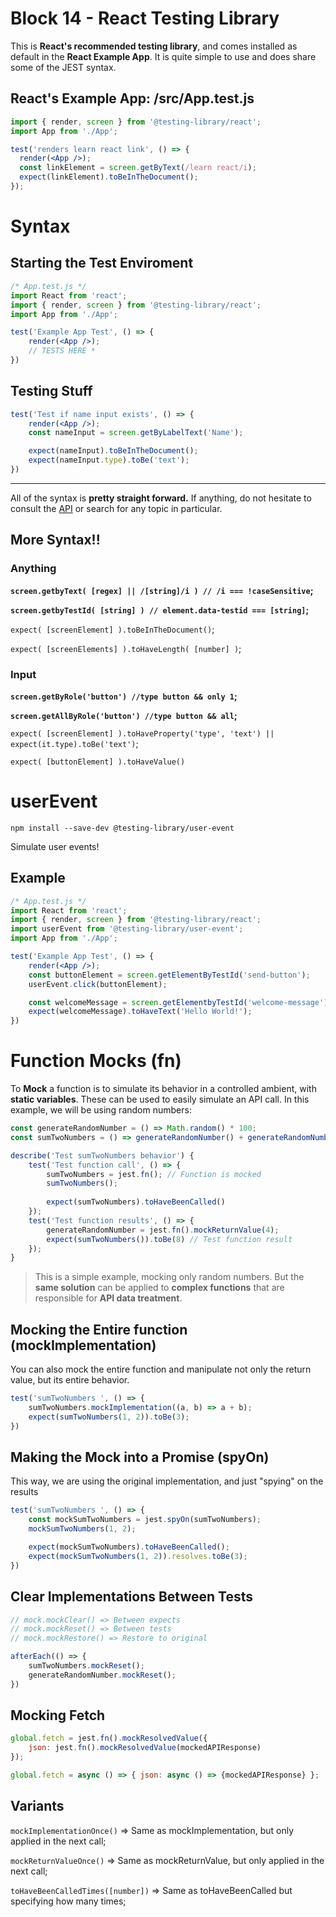 # Block 14 - React Testing Library

This is **React's recommended testing library**, and comes installed as default in the **React Example App**. It is quite simple to use and does share some of the JEST syntax.

## **React's Example App: /src/App.test.js**

```jsx
import { render, screen } from '@testing-library/react';
import App from './App';

test('renders learn react link', () => {
  render(<App />);
  const linkElement = screen.getByText(/learn react/i);
  expect(linkElement).toBeInTheDocument();
});
```

# Syntax

## Starting the Test Enviroment

```jsx
/* App.test.js */
import React from 'react';
import { render, screen } from '@testing-library/react';
import App from './App';

test('Example App Test', () => {
	render(<App />);
	// TESTS HERE *
})
```

## Testing Stuff

```jsx
test('Test if name input exists', () => {
	render(<App />);
	const nameInput = screen.getByLabelText('Name');

	expect(nameInput).toBeInTheDocument();
	expect(nameInput.type).toBe('text');	
})
```

---

All of the syntax is **pretty straight forward.** If anything, do not hesitate to consult the [API](https://testing-library.com/docs/dom-testing-library/cheatsheet/) or search for any topic in particular.

## More Syntax!!

### Anything

**`screen.getbyText( [regex] || /[string]/i ) // /i === !caseSensitive`;**

**`screen.getbyTestId( [string] ) // element.data-testid === [string]`;**

`expect( [screenElement] ).toBeInTheDocument()`;

`expect( [screenElements] ).toHaveLength( [number] )`;

### Input

**`screen.getByRole('button') //type button && only 1`;**

**`screen.getAllByRole('button') //type button && all`;**

`expect( [screenElement] ).toHaveProperty('type', 'text') || expect(it.type).toBe('text')`;

`expect( [buttonElement] ).toHaveValue()`

# userEvent

`npm install --save-dev @testing-library/user-event`

Simulate user events!

## Example

```jsx
/* App.test.js */
import React from 'react';
import { render, screen } from '@testing-library/react';
import userEvent from '@testing-library/user-event';
import App from './App';

test('Example App Test', () => {
	render(<App />);
	const buttonElement = screen.getElementByTestId('send-button');
	userEvent.click(buttonElement);

	const welcomeMessage = screen.getElementbyTestId('welcome-message');
	expect(welcomeMessage).toHaveText('Hello World!');
})
```

# Function Mocks (fn)

To **Mock** a function is to simulate its behavior in a controlled ambient, with **static variables**. These can be used to easily simulate an API call. In this example, we will be using random numbers:

```jsx
const generateRandomNumber = () => Math.random() * 100;
const sumTwoNumbers = () => generateRandomNumber() + generateRandomNumber();

describe('Test sumTwoNumbers behavior') {
	test('Test function call', () => {
		sumTwoNumbers = jest.fn(); // Function is mocked
		sumTwoNumbers();
	
		expect(sumTwoNumbers).toHaveBeenCalled()
	});
	test('Test function results', () => {
		generateRandomNumber = jest.fn().mockReturnValue(4);
		expect(sumTwoNumbers()).toBe(8) // Test function result
	});
}
```

> This is a simple example, mocking only random numbers. But the **same solution** can be applied to **complex functions** that are responsible for **API data treatment**.
> 

## Mocking the Entire function (mockImplementation)

You can also mock the entire function and manipulate not only the return value, but its entire behavior.

```jsx
test('sumTwoNumbers ', () => {
	sumTwoNumbers.mockImplementation((a, b) => a + b);
	expect(sumTwoNumbers(1, 2)).toBe(3);
})
```

## Making the Mock into a Promise (spyOn)

This way, we are using the original implementation, and just "spying" on the results

```jsx
test('sumTwoNumbers ', () => {
	const mockSumTwoNumbers = jest.spyOn(sumTwoNumbers);
	mockSumTwoNumbers(1, 2);

	expect(mockSumTwoNumbers).toHaveBeenCalled();
	expect(mockSumTwoNumbers(1, 2)).resolves.toBe(3);
})
```

## Clear Implementations Between Tests

```jsx
// mock.mockClear() => Between expects
// mock.mockReset() => Between tests
// mock.mockRestore() => Restore to original

afterEach(() => {
	sumTwoNumbers.mockReset();
	generateRandomNumber.mockReset();
})
```

## Mocking Fetch

```jsx
global.fetch = jest.fn().mockResolvedValue({
	json: jest.fn().mockResolvedValue(mockedAPIResponse)
});

global.fetch = async () => { json: async () => {mockedAPIResponse} };
```

## Variants

`mockImplementationOnce()` ⇒ Same as mockImplementation, but only applied in the next call;

`mockReturnValueOnce()` ⇒ Same as mockReturnValue, but only applied in the next call;

`toHaveBeenCalledTimes([number])` ⇒ Same as toHaveBeenCalled but specifying how many times;